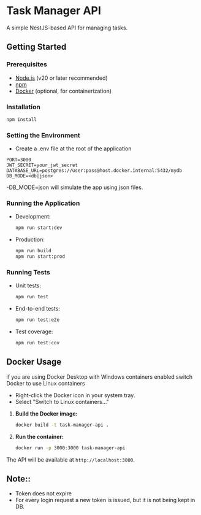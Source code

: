 # Task Manager API

A simple NestJS-based API for managing tasks.

## Getting Started

### Prerequisites
- [Node.js](https://nodejs.org/) (v20 or later recommended)
- [npm](https://www.npmjs.com/)
- [Docker](https://www.docker.com/) (optional, for containerization)

### Installation
```bash
npm install
```

### Setting the Environment
- Create a .env file at the root of the application
```
PORT=3000
JWT_SECRET=your_jwt_secret
DATABASE_URL=postgres://user:pass@host.docker.internal:5432/mydb
DB_MODE=<db|json>
```
-DB_MODE=json will simulate the app using json files.

### Running the Application
- Development:
  ```bash
  npm run start:dev
  ```
- Production:
  ```bash
  npm run build
  npm run start:prod
  ```

### Running Tests
- Unit tests:
  ```bash
  npm run test
  ```
- End-to-end tests:
  ```bash
  npm run test:e2e
  ```
- Test coverage:
  ```bash
  npm run test:cov
  ```

## Docker Usage

if you are using Docker Desktop with Windows containers enabled switch Docker to use Linux containers

- Right-click the Docker icon in your system tray.
- Select "Switch to Linux containers..."

1. **Build the Docker image:**
   ```bash
   docker build -t task-manager-api .
   ```
2. **Run the container:**
   ```bash
   docker run -p 3000:3000 task-manager-api
   ```

The API will be available at `http://localhost:3000`.

## Note::

 -  Token does not expire
 -  For every login request a new token is issued, but it is not being kept in DB.



